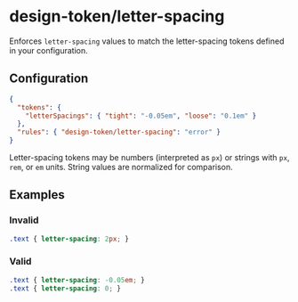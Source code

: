 # design-token/letter-spacing

Enforces `letter-spacing` values to match the letter-spacing tokens defined in your configuration.

## Configuration

```json
{
  "tokens": {
    "letterSpacings": { "tight": "-0.05em", "loose": "0.1em" }
  },
  "rules": { "design-token/letter-spacing": "error" }
}
```

Letter-spacing tokens may be numbers (interpreted as `px`) or strings with `px`, `rem`, or `em` units. String values are normalized for comparison.

## Examples

### Invalid

```css
.text { letter-spacing: 2px; }
```

### Valid

```css
.text { letter-spacing: -0.05em; }
.text { letter-spacing: 0; }
```
